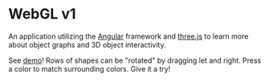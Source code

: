 # WebGL v1

An application utilizing the [Angular](https://angular.io/) framework and [three.js](https://threejs.org/) to learn more about object graphs and 3D object interactivity.

See [demo](https://daveteply.github.io/webgl-v1?i=27)! Rows of shapes can be "rotated" by dragging let and right. Press a color to match surrounding colors. Give it a try!
